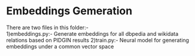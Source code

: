 # Embeddings Gemeration #

There are two files in this folder:-<br/>
1)embeddings.py:- Generate embeddings for all dbpedia and wikidata relations based on PIDGIN results
2)train.py:- Neural model for generating embeddings under a common vector space
